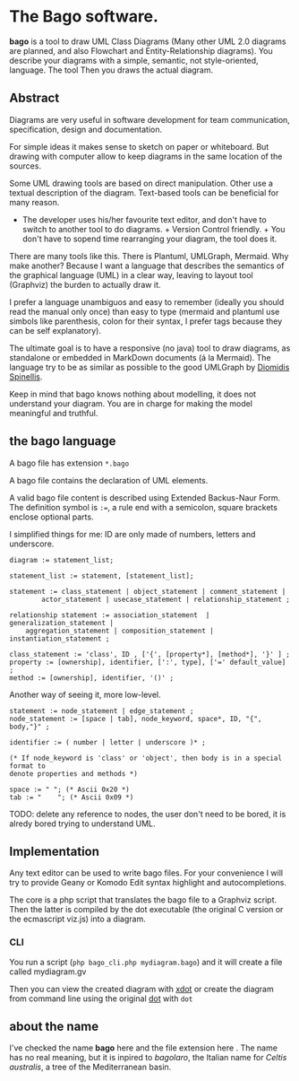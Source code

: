 # The Bago software.
**bago** is a tool to draw UML Class Diagrams (Many other UML 2.0 diagrams are
planned, and also Flowchart and Entity-Relationship diagrams). You describe
your diagrams with a simple, semantic, not style-oriented, language. The tool
Then you draws the actual diagram.

## Abstract

Diagrams are very useful in software development for team communication,
specification, design and documentation.

For simple ideas it makes sense to sketch on paper or whiteboard. But drawing
with computer allow to keep diagrams in the same location of the sources.

Some UML drawing tools are based on direct manipulation. Other use a textual
description of the diagram. Text-based tools can be beneficial for many reason.

+ The developer uses his/her favourite text editor, and don't have to switch to
another tool to do diagrams. + Version Control friendly. + You don't have to
sopend time rearranging your diagram, the tool does it.

There are many tools like this. There is Plantuml, UMLGraph, Mermaid. Why make
another? Because I want a language that describes the semantics of the
graphical language (UML) in a clear way, leaving to layout tool (Graphviz) the
burden to actually draw it.

I prefer a language unambiguos and easy to remember (ideally you should read
the manual only once) than easy to type (mermaid and plantuml use simbols like
parenthesis, colon for their syntax, I prefer tags because they can be self
explanatory).

The ultimate goal is to have a responsive (no java) tool to draw diagrams, as
standalone or embedded in MarkDown documents (á la Mermaid). The language try
to be as similar as possible to the good UMLGraph by [Diomidis
Spinellis](http://www.spinellis.gr).


Keep in mind that bago knows nothing about modelling, it does not understand
your diagram. You are in charge for making the model meaningful and truthful. 

## the bago language

A bago file has extension `*.bago`

A bago file contains the declaration of UML elements.

A valid bago file content is described using Extended Backus-Naur Form. The
definition symbol is `:=`, a rule end with a semicolon, square brackets enclose
optional parts.


I simplified things for me: ID are only made of numbers, letters and
underscore.

~~~
diagram := statement_list;

statement_list := statement, [statement_list];

statement := class_statement | object_statement | comment_statement |
        actor_statement | usecase_statement | relationship_statement ;

relationship statement := association_statement  | generalization_statement |
    aggregation_statement | composition_statement | instantiation_statement ;

class_statement := 'class', ID , ['{', [property*], [method*], '}' ] ;
property := [ownership], identifier, [':', type], ['=' default_value] ;
method := [ownership], identifier, '()' ;
~~~

Another way of seeing it, more low-level.

~~~
statement := node_statement | edge_statement ;
node_statement := [space | tab], node_keyword, space*, ID, "{", body,"}" ;

identifier := ( number | letter | underscore )* ;

(* If node_keyword is 'class' or 'object', then body is in a special format to
denote properties and methods *)

space := " "; (* Ascii 0x20 *)
tab := "	"; (* Ascii 0x09 *)
~~~

TODO: delete any reference to nodes, the user don't need to be bored, it is
alredy bored trying to understand UML.

## Implementation

Any text editor can be used to write bago files. For your convenience I will
try to provide Geany or Komodo Edit syntax highlight and autocompletions.

The core is a php script that translates the bago file to a Graphviz script.
Then the latter is compiled by the dot executable (the original C version or
the ecmascript viz.js) into a diagram.

### CLI

You run a script (`php bago_cli.php mydiagram.bago`) and it will create a file called mydiagram.gv

Then you can view the created diagram with [xdot](https://github.com/jrfonseca/xdot.py)
or create the diagram from command line using the original [dot](http://www.graphviz.org) with `dot `
## about the name
I've checked the name **bago** here [](http://usersthink.com/startup-names/) and the file extension here [](http://filext.com/). The name has no real meaning, but it is inpired to _bagolaro_, the Italian name for _Celtis australis_, a tree of the Mediterranean basin.
